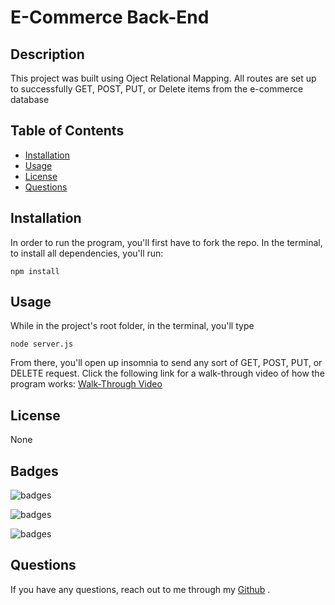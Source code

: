# E-Commerce Back-End

## Description

This project was built using Oject Relational Mapping. All routes are set up to successfully GET, POST, PUT, or Delete items from the e-commerce database

## Table of Contents

- [Installation](#Installation)
- [Usage](#Usage)
- [License](#License)
- [Questions](#Questions)

## Installation

In order to run the program, you'll first have to fork the repo. In the terminal, to install all dependencies, you'll run:

    npm install

## Usage

While in the project's root folder, in the terminal, you'll type

    node server.js

From there, you'll open up insomnia to send any sort of GET, POST, PUT, or DELETE request. Click the following link for a walk-through video of how the program works:
[Walk-Through Video](./utils/ReadmeGen.gif)

## License

None

## Badges

![badges](https://img.shields.io/badge/Language-JavaScript-red)

![badges](https://img.shields.io/badge/Environment-Node-yellow)

![badges](https://img.shields.io/badge/Database-MySql-green)

## Questions

If you have any questions, reach out to me through my [Github](www.github.com/levickane) .

